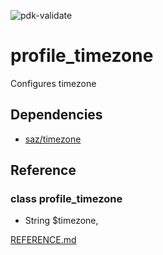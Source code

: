 ![pdk-validate](https://github.com/bsper2/puppet-profile_timezone/workflows/pdk-validate/badge.svg)

# profile_timezone
 
Configures timezone
 
## Dependencies
- [saz/timezone](https://forge.puppet.com/saz/timezone)
 
## Reference
 
### class profile_timezone
-  String $timezone,
 
[REFERENCE.md](REFERENCE.md)
